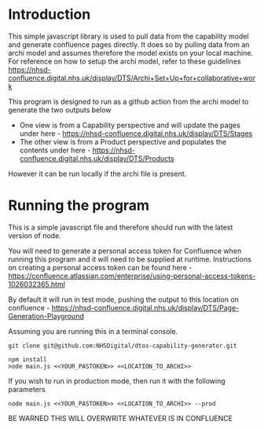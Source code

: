 # Introduction

This simple javascript library is used to pull data from the capability model and generate confluence pages directly. It does so by pulling data from an archi model and assumes therefore the model exists on your local machine. For reference on how to setup the archi model, refer to these guidelines https://nhsd-confluence.digital.nhs.uk/display/DTS/Archi+Set+Up+for+collaborative+work

This program is designed to run as a github action from the archi model to generate the two outputs below

- One view is from a Capability perspective and will update the pages under here - https://nhsd-confluence.digital.nhs.uk/display/DTS/Stages
- The other view is from a Product perspective and populates the contents under here - https://nhsd-confluence.digital.nhs.uk/display/DTS/Products

However it can be run locally if the archi file is present.

# Running the program

This is a simple javascript file and therefore should run with the latest version of node.

You will need to generate a personal access token for Confluence when running this program and it will need to be supplied at runtime. Instructions on creating a personal access token can be found here - https://confluence.atlassian.com/enterprise/using-personal-access-tokens-1026032365.html

By default it will run in test mode, pushing the output to this location on confluence - https://nhsd-confluence.digital.nhs.uk/display/DTS/Page-Generation-Playground

Assuming you are running this in a terminal console.

```git clone git@github.com:NHSDigital/dtos-capability-generator.git ```

```
npm install
node main.js <<YOUR_PASTOKEN>> <<LOCATION_TO_ARCHI>>
```

If you wish to run in production mode, then run it with the following parameters

```
node main.js <<YOUR_PASTOKEN>> <<LOCATION_TO_ARCHI>> --prod
```

BE WARNED THIS WILL OVERWRITE WHATEVER IS IN CONFLUENCE

